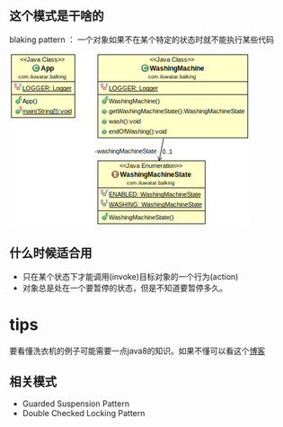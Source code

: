 ## 这个模式是干啥的
blaking pattern ： 一个对象如果不在某个特定的状态时就不能执行某些代码

![alt text](./etc/balking.png "Balking")

## 什么时候适合用

* 只在某个状态下才能调用(invoke)目标对象的一个行为(action)
* 对象总是处在一个要暂停的状态，但是不知道要暂停多久。

# tips
 要看懂洗衣机的例子可能需要一点java8的知识。如果不懂可以看这个[博客](http://zh.lucida.me/blog/java-8-lambdas-insideout-language-features/)

## 相关模式
* Guarded Suspension Pattern
* Double Checked Locking Pattern
